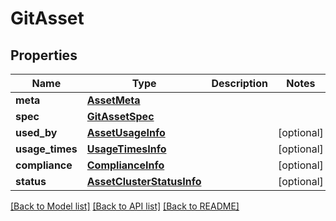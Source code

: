 # GitAsset

## Properties
Name | Type | Description | Notes
------------ | ------------- | ------------- | -------------
**meta** | [**AssetMeta**](AssetMeta.md) |  | 
**spec** | [**GitAssetSpec**](GitAssetSpec.md) |  | 
**used_by** | [**AssetUsageInfo**](AssetUsageInfo.md) |  | [optional] 
**usage_times** | [**UsageTimesInfo**](UsageTimesInfo.md) |  | [optional] 
**compliance** | [**ComplianceInfo**](ComplianceInfo.md) |  | [optional] 
**status** | [**AssetClusterStatusInfo**](AssetClusterStatusInfo.md) |  | [optional] 

[[Back to Model list]](../README.md#documentation-for-models) [[Back to API list]](../README.md#documentation-for-api-endpoints) [[Back to README]](../README.md)

